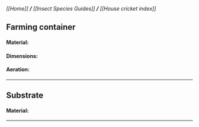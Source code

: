 _[[Home]] **/** [[Insect Species Guides]] **/** [[House cricket index]]_

##  **Farming container**



####  Material:

#### Dimensions: 

#### Aeration:

***

## **Substrate**

#### Material:
***




